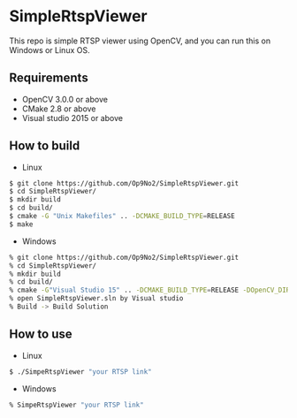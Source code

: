 # SimpleRtspViewer
This repo is simple RTSP viewer using OpenCV, and you can run this on Windows or Linux OS.

## Requirements
- OpenCV 3.0.0 or above
- CMake 2.8 or above
- Visual studio 2015 or above

## How to build
- Linux
```bash
$ git clone https://github.com/Op9No2/SimpleRtspViewer.git
$ cd SimpleRtspViewer/
$ mkdir build
$ cd build/
$ cmake -G "Unix Makefiles" .. -DCMAKE_BUILD_TYPE=RELEASE
$ make
```

- Windows
```bash
% git clone https://github.com/Op9No2/SimpleRtspViewer.git
% cd SimpleRtspViewer/
% mkdir build
% cd build/
% cmake -G"Visual Studio 15" .. -DCMAKE_BUILD_TYPE=RELEASE -DOpenCV_DIR="your opencv folder"
% open SimpleRtspViewer.sln by Visual studio
% Build -> Build Solution
```

## How to use
- Linux
```bash
$ ./SimpeRtspViewer "your RTSP link"
```

- Windows
```bash
% SimpeRtspViewer "your RTSP link"
```
